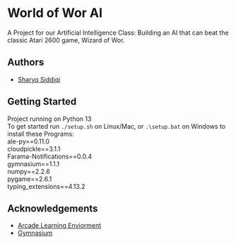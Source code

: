
# World of Wor AI

A Project for our Artificial Intelligence Class: Building an AI that can beat the classic Atari 2600 game, Wizard of Wor.


## Authors

- [Sharyq Siddiqi](https://www.github.com/ryqshaw)


## Getting Started

Project running on Python 13\
To get started run `./setup.sh` on Linux/Mac, or `.\setup.bat` on Windows to install these Programs:\
ale-py==0.11.0\
cloudpickle==3.1.1\
Farama-Notifications==0.0.4\
gymnasium==1.1.1\
numpy==2.2.6\
pygame==2.6.1\
typing_extensions==4.13.2
## Acknowledgements

 - [Arcade Learning Enviorment](https://ale.farama.org/)
 - [Gymnasium](https://gymnasium.farama.org/)
